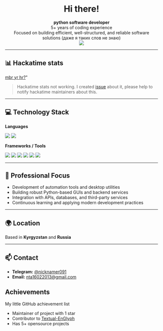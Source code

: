 <h1 align="center">Hi there!</h1>

<p align="center">
  <strong>python software developer</strong><br> 5+ years of coding experience <br> 
  Focused on building efficient, well-structured, and reliable software solutions (даже я таких слов не знаю)<br>
  <img src="https://komarev.com/ghpvc/?username=codeflane">
</p>

---

## 📊 Hackatime stats

[mbr yr hr?](https://github-readme-stats.hackclub.dev/api/wakatime?username=12717&api_domain=hackatime.hackclub.com&theme=darcula&custom_title=Hackatime+Statistics&layout=compact&cache_seconds=0&langs_count=7)"
> Hackatime stats not working. I created [issue](https://github.com/hackclub/hackatime/issues/502) about it, please help to notify hackatime maintainers about this.

---

## 💻 Technology Stack

**Languages**  
<p>
  <img src="https://img.shields.io/badge/Python-3776AB?style=flat&logo=python&logoColor=white" />
  <img src="https://img.shields.io/badge/Dart-0175C2?style=flat&logo=dart&logoColor=white" />
</p>

**Frameworks / Tools**  
<p>
  <img src="https://img.shields.io/badge/Firebase-FFCA28?style=flat&logo=firebase&logoColor=black" />
  <img src="https://img.shields.io/badge/Supabase-3ECF8E?style=flat&logo=supabase&logoColor=white" />
  <img src="https://img.shields.io/badge/FastAPI-005571?style=flat&logo=fastapi&logoColor=white" />
  <img src="https://img.shields.io/badge/pynput-3B77B5?style=flat&logo=python&logoColor=white" />
  <img src="https://img.shields.io/badge/win32gui-Windows?style=flat" />
  <img src="https://img.shields.io/badge/Textual-303030?style=flat" />
</p>

---

## 📄 Professional Focus

- Development of automation tools and desktop utilities  
- Building robust Python-based GUIs and backend services  
- Integration with APIs, databases, and third-party services  
- Continuous learning and applying modern development practices  

---

## 🌍 Location
Based in **Kyrgyzstan** and **Russia**

---

## 📫 Contact

- **Telegram:** [@nicknamer091](https://t.me/nicknamer091)  
- **Email:** nta16022013@gmail.com

## Achievements
My little GitHub achievement list
 - Maintainer of project with 1 star
 - Contributor to [Textual-EnGlyph](https://github.com/friscorose/textual-EnGlyph/tree/main)
 - Has 5+ opensource projects
